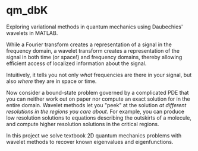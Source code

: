 # qm_dbK
Exploring variational methods in quantum mechanics using Daubechies' wavelets in MATLAB.

While a Fourier transform creates a representation of a signal in the frequency domain, a wavelet transform creates a representation of the signal in both time (or space!) and frequency domains, thereby allowing efficient access of localized information about the signal.

Intuitively, it tells you not only *what* frequencies are there in your signal, but also *where* they are in space or time.

Now consider a bound-state problem governed by a complicated PDE that you can neither work out on paper nor compute an exact solution for in the entire domain. 
Wavelet methods let you "peek" at the solution *at different resolutions in the regions you care about*. For example, you can produce low resolution solutions to equations describing the outskirts of a molecule, and compute higher resolution solutions in the critical regions.  

In this project we solve textbook 2D quantum mechanics problems with wavelet methods to recover known eigenvalues and eigenfunctions.

